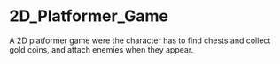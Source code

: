 # 2D_Platformer_Game
A 2D platformer game were the character has to find chests and collect gold coins, and attach enemies when they appear.
